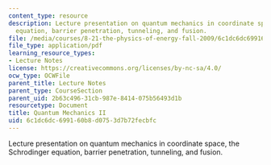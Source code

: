 ```yaml
---
content_type: resource
description: Lecture presentation on quantum mechanics in coordinate space, the Schrodinger
  equation, barrier penetration, tunneling, and fusion.
file: /media/courses/8-21-the-physics-of-energy-fall-2009/6c1dc6dc699160b8d0753d7b72fecbfc_MIT8_21s09_lec14.pdf
file_type: application/pdf
learning_resource_types:
- Lecture Notes
license: https://creativecommons.org/licenses/by-nc-sa/4.0/
ocw_type: OCWFile
parent_title: Lecture Notes
parent_type: CourseSection
parent_uid: 2b63c496-31cb-987e-8414-075b56493d1b
resourcetype: Document
title: Quantum Mechanics II
uid: 6c1dc6dc-6991-60b8-d075-3d7b72fecbfc
---
```

Lecture presentation on quantum mechanics in coordinate space, the Schrodinger equation, barrier penetration, tunneling, and fusion.